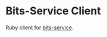 # Bits-Service Client

Ruby client for [bits-service](https://github.com/cloudfoundry-incubator/bits-service).

